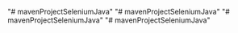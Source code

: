 "# mavenProjectSeleniumJava" 
"# mavenProjectSeleniumJava" 
"# mavenProjectSeleniumJava" 
"# mavenProjectSeleniumJava" 
